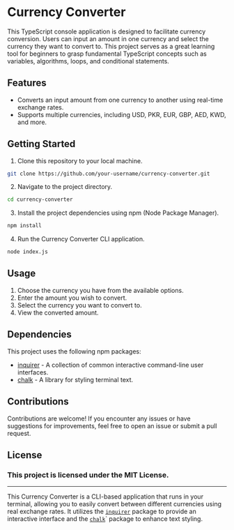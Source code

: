# Currency Converter

This TypeScript console application is designed to facilitate currency conversion. Users can input an amount in one currency and select the currency they want to convert to. This project serves as a great learning tool for beginners to grasp fundamental TypeScript concepts such as variables, algorithms, loops, and conditional statements.

## Features

- Converts an input amount from one currency to another using real-time exchange rates.
- Supports multiple currencies, including USD, PKR, EUR, GBP, AED, KWD, and more.

## Getting Started

1. Clone this repository to your local machine.

```bash
git clone https://github.com/your-username/currency-converter.git
```

2. Navigate to the project directory.

```bash
cd currency-converter
```

3. Install the project dependencies using npm (Node Package Manager).

```bash
npm install
```

4. Run the Currency Converter CLI application.

```bash
node index.js
```

## Usage

1. Choose the currency you have from the available options.
2. Enter the amount you wish to convert.
3. Select the currency you want to convert to.
4. View the converted amount.

## Dependencies

This project uses the following npm packages:
- [inquirer](https://www.npmjs.com/package/inquirer) - A collection of common interactive command-line user interfaces.
- [chalk](https://www.npmjs.com/package/chalk) - A library for styling terminal text.

## Contributions

Contributions are welcome! If you encounter any issues or have suggestions for improvements, feel free to open an issue or submit a pull request.

## License

### This project is licensed under the MIT License.
---

This Currency Converter is a CLI-based application that runs in your terminal, allowing you to easily convert between different currencies using real exchange rates. It utilizes the [`inquirer`](https://www.npmjs.com/package/inquirer) package to provide an interactive interface and the [`chalk`](https://www.npmjs.com/package/chalk)` package to enhance text styling.
